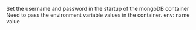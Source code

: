 Set the username and password in the startup of the mongoDB container
Need to pass the environment variable values in the container. 
    env: 
      name
      value